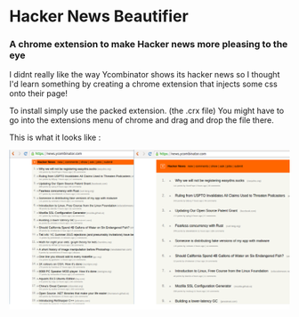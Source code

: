 # Hacker News Beautifier
<h3>A chrome extension to make Hacker news more pleasing to the eye</h3>

<p>I didnt really like the way Ycombinator shows its hacker news so I thought I'd learn something by creating a chrome extension that injects some css onto their page!</p>
  <p>To install simply use the packed extension. (the .crx file) You might have to go into the extensions menu of chrome and drag and drop the file there.</p>
  <p> This is what it looks like :</p>
  
  ![alt tag](https://raw.githubusercontent.com/iceysteel/YHackext/master/demopic.png)
  
